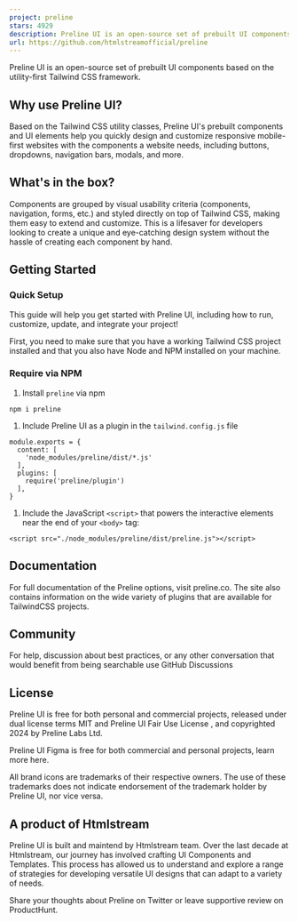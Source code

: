 ```yaml
---
project: preline
stars: 4929
description: Preline UI is an open-source set of prebuilt UI components based on the utility-first Tailwind CSS framework.
url: https://github.com/htmlstreamofficial/preline
---
```


Preline UI is an open-source set of prebuilt UI components based on the utility-first Tailwind CSS framework.

Why use Preline UI?
-------------------

Based on the Tailwind CSS utility classes, Preline UI's prebuilt components and UI elements help you quickly design and customize responsive mobile-first websites with the components a website needs, including buttons, dropdowns, navigation bars, modals, and more.

What's in the box?
------------------

Components are grouped by visual usability criteria (components, navigation, forms, etc.) and styled directly on top of Tailwind CSS, making them easy to extend and customize. This is a lifesaver for developers looking to create a unique and eye-catching design system without the hassle of creating each component by hand.

Getting Started
---------------

### Quick Setup

This guide will help you get started with Preline UI, including how to run, customize, update, and integrate your project!

First, you need to make sure that you have a working Tailwind CSS project installed and that you also have Node and NPM installed on your machine.

### Require via NPM

1.  Install `preline` via npm

```
npm i preline
```

1.  Include Preline UI as a plugin in the `tailwind.config.js` file

```
module.exports = {
  content: [
    'node_modules/preline/dist/*.js'
  ],
  plugins: [
    require('preline/plugin')
  ],
}
```

1.  Include the JavaScript `<script>` that powers the interactive elements near the end of your `<body>` tag:

```
<script src="./node_modules/preline/dist/preline.js"></script>
```

Documentation
-------------

For full documentation of the Preline options, visit preline.co. The site also contains information on the wide variety of plugins that are available for TailwindCSS projects.

Community
---------

For help, discussion about best practices, or any other conversation that would benefit from being searchable use GitHub Discussions

License
-------

Preline UI is free for both personal and commercial projects, released under dual license terms MIT and Preline UI Fair Use License , and copyrighted 2024 by Preline Labs Ltd.

Preline UI Figma is free for both commercial and personal projects, learn more here.

All brand icons are trademarks of their respective owners. The use of these trademarks does not indicate endorsement of the trademark holder by Preline UI, nor vice versa.

A product of Htmlstream
-----------------------

Preline UI is built and maintend by Htmlstream team. Over the last decade at Htmlstream, our journey has involved crafting UI Components and Templates. This process has allowed us to understand and explore a range of strategies for developing versatile UI designs that can adapt to a variety of needs.

Share your thoughts about Preline on Twitter or leave supportive review on ProductHunt.
